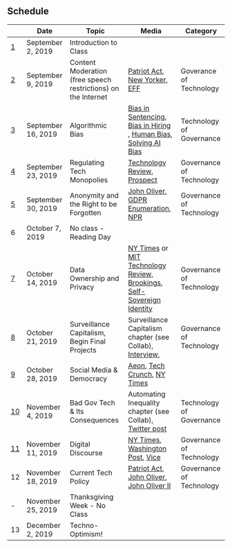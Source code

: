 ## Schedule 

| |Date | Topic | Media| Category|
|---	|---	|---	|---	| --- |
|[1](./lesson-plans/lesson1.md)|September 2, 2019| Introduction to Class |   	| |
|[2](./lesson-plans/lesson2.md)|September 9, 2019| Content Moderation (free speech restrictions)  on the Internet| [Patriot Act](https://www.youtube.com/watch?v=5CQ5-NMzG8s), [New Yorker](https://www.newyorker.com/news/q-and-a/the-underworld-of-online-content-moderation), [EFF](https://www.eff.org/deeplinks/2019/04/content-moderation-broken-let-us-count-ways)| Goverance of Technology |
|[3](./lesson-plans/lesson3.md)|September 16, 2019|Algorithmic Bias|[Bias in Sentencing](https://www.propublica.org/article/machine-bias-risk-assessments-in-criminal-sentencing), [Bias in Hiring ](https://qz.com/1427621/companies-are-on-the-hook-if-their-hiring-algorithms-are-biased/), [Human Bias](https://economix.blogs.nytimes.com/2011/04/14/time-and-judgment/), [Solving AI Bias](https://medium.com/s/story/the-seductive-diversion-of-solving-bias-in-artificial-intelligence-890df5e5ef53)| Technology of Governance|
|[4](./lesson-plans/lesson4.md)|September 23, 2019|Regulating Tech Monopolies|[Technology Review](https://www.technologyreview.com/s/613640/big-tech-monopoly-breakup-amazon-apple-facebook-google-regulation-policy/), [Prospect](https://prospect.org/article/how-regulate-tech-platforms)| Governance of Technology |
|[5](./lesson-plans/lesson5.md)|September 30, 2019|Anonymity and the Right to be Forgotten|[John Oliver](https://www.youtube.com/watch?v=r-ERajkMXw0), [GDPR Enumeration](https://gdpr-info.eu/art-17-gdpr/), [NPR](https://www.npr.org/2015/03/18/393643901/debate-should-the-u-s-adopt-the-right-to-be-forgotten-online)| Governance of Technology |
|6|October 7, 2019| No class - Reading Day |  | |
|[7](./lesson-plans/lesson7.md)|October 14, 2019|Data Ownership and Privacy|	[NY Times](https://www.nytimes.com/2018/10/04/opinion/ro-khanna-internet-bill-of-rights.html) or [MIT Technology Review](https://www.technologyreview.com/s/612588/its-time-for-a-bill-of-data-rights/), [Brookings](https://www.brookings.edu/blog/techtank/2019/06/26/why-data-ownership-is-the-wrong-approach-to-protecting-privacy/), [Self-Sovereign Identity](https://qz.com/1706221/don-tapscott-on-using-blockchain-to-take-back-your-digital-identity/) | Governance of Technology |
|[8](./lesson-plans/lesson8.md)|October 21, 2019|Surveillance Capitalism, Begin Final Projects|  Surveillance Capitalism chapter (see Collab), [Interview](https://www.theguardian.com/technology/2019/jan/20/shoshana-zuboff-age-of-surveillance-capitalism-google-facebook), 	| Governance of Technology |
|[9](./lesson-plans/lesson9.md)|October 28, 2019| Social Media & Democracy | [Aeon](https://aeon.co/essays/digital-technologies-play-politics-lets-use-them-for-democracy), [Tech Crunch](https://techcrunch.com/2019/10/20/facebook-isnt-free-speech-its-algorithmic-amplification-optimized-for-outrage/), [NY Times](https://www.nytimes.com/2019/10/17/opinion/tech-monopoly-democracy-journalism.html)  	||
|[10](./lesson-plans/lesson10.md)|November 4, 2019|Bad Gov Tech & Its Consequences |  Automating Inequality chapter (see Collab), [Twitter post](https://twitter.com/supergovernance/status/1136949842696122368)	| Technology of Governance|
|[11](./lesson-plans/lesson11.md)|November 11, 2019|Digital Discourse|[NY Times](https://www.nytimes.com/2019/10/30/opinion/political-advertising-facebook-twitter.html), [Washington Post](https://www.washingtonpost.com/business/facebook-twitter-and-the-digital-disinformation-mess/2019/10/31/3f81647c-fbd1-11e9-9e02-1d45cb3dfa8f_story.html), [Vice](https://www.youtube.com/watch?v=Kerg2rrIdAU)|Governance of Technology |
|12|November 18, 2019|Current Tech Policy|[Patriot Act](https://www.youtube.com/watch?v=5maXvZ5fyQY), [John Oliver](https://www.youtube.com/watch?v=fpbOEoRrHyU), [John Oliver II](https://www.youtube.com/watch?v=92vuuZt7wak)|Governance of Technology|
|-|November 25, 2019| Thanksgiving Week - No Class |   	||
|13|December 2, 2019| Techno-Optimism! |   	||
